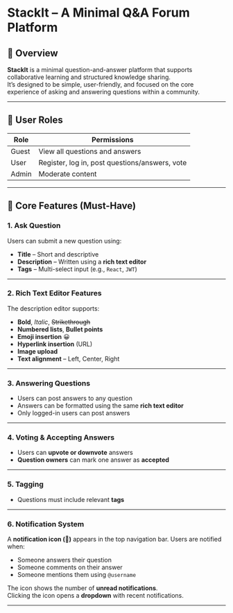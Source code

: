 # StackIt – A Minimal Q&A Forum Platform

## 📝 Overview

**StackIt** is a minimal question-and-answer platform that supports collaborative learning and structured knowledge sharing.  
It’s designed to be simple, user-friendly, and focused on the core experience of asking and answering questions within a community.

---

## 👤 User Roles

| Role   | Permissions                                    |
|--------|-----------------------------------------------|
| Guest  | View all questions and answers                |
| User   | Register, log in, post questions/answers, vote|
| Admin  | Moderate content                              |

---

## 🚀 Core Features (Must-Have)

### 1. Ask Question

Users can submit a new question using:
- **Title** – Short and descriptive  
- **Description** – Written using a **rich text editor**  
- **Tags** – Multi-select input (e.g., `React`, `JWT`)

---

### 2. Rich Text Editor Features

The description editor supports:
- **Bold**, *Italic*, ~~Strikethrough~~  
- **Numbered lists**, **Bullet points**  
- **Emoji insertion** 😀  
- **Hyperlink insertion** (URL)  
- **Image upload**  
- **Text alignment** – Left, Center, Right

---

### 3. Answering Questions

- Users can post answers to any question  
- Answers can be formatted using the same **rich text editor**  
- Only logged-in users can post answers

---

### 4. Voting & Accepting Answers

- Users can **upvote or downvote** answers  
- **Question owners** can mark one answer as **accepted**

---

### 5. Tagging

- Questions must include relevant **tags**

---

### 6. Notification System

A **notification icon (🔔)** appears in the top navigation bar. Users are notified when:
- Someone answers their question  
- Someone comments on their answer  
- Someone mentions them using `@username`  

The icon shows the number of **unread notifications**.  
Clicking the icon opens a **dropdown** with recent notifications.

---
